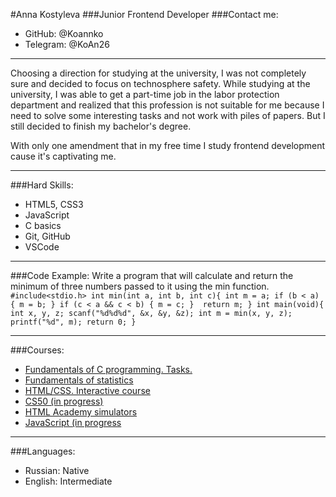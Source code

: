 #Anna Kostyleva
###Junior Frontend Developer
###Contact me:
* GitHub: @Koannko
* Telegram: @KoAn26
***
Choosing a direction for studying at the university, I was not completely sure and decided to focus on technosphere safety. While studying at the university, I was able to get a part-time job in the labor protection department and realized that this profession is not suitable for me because I need to solve some interesting tasks and not work with piles of papers. But I still decided to finish my bachelor's degree.

With only one amendment that in my free time I study frontend development cause it's captivating me.
***
###Hard Skills:
* HTML5, CSS3
* JavaScript
* C basics
* Git, GitHub
* VSCode
***
###Code Example:
Write a program that will calculate and return the minimum of three numbers passed to it using the min function.
`#include<stdio.h>
int min(int a, int b, int c){
int m = a;
    if (b < a) {
        m = b;
    }
    if (c < a && c < b) {
        m = c;
    } 
    return m;
}
int main(void){
    int x, y, z;
    scanf("%d%d%d", &x, &y, &z);
    int m = min(x, y, z);
    printf("%d", m);
    return 0;
}`
***
###Courses:
* [Fundamentals of C programming. Tasks.](https://stepik.org/cert/493160)
* [Fundamentals of statistics](https://stepik.org/cert/1381132)
* [HTML/CSS. Interactive course](https://gb.ru/certificates/1653684)
* [CS50 (in progress)](https://javarush.ru/quests/QUEST_HARVARD_CS50)
* [HTML Academy simulators](https://htmlacademy.ru/program)
* [JavaScript (in progress](https://learn.javascript.ru/)
***
###Languages:
* Russian: Native
* English: Intermediate
